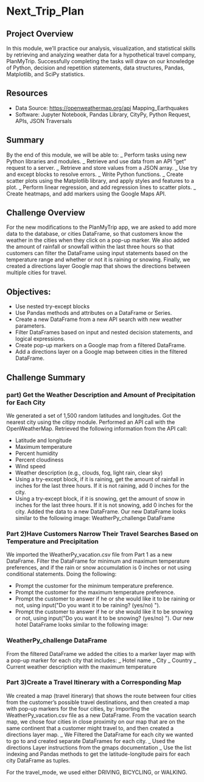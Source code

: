 # Next_Trip_Plan

## Project Overview
In this module, we’ll practice our analysis, visualization, and statistical skills by retrieving and analyzing weather data for a hypothetical travel company, PlanMyTrip. Successfully completing the tasks will draw on our knowledge of Python, decision and repetition statements, data structures, Pandas, Matplotlib, and SciPy statistics.
## Resources
-	Data Source: https://openweathermap.org/api
Mapping_Earthquakes
-	Software: Jupyter Notebook, Pandas Library, CityPy, Python Request, APIs, JSON Traversals
## Summary
By the end of this module, we will be able to:
_ Perform tasks using new Python libraries and modules.
_  Retrieve and use data from an API “get” request to a server.
_  Retrieve and store values from a JSON array.
_ Use try and except blocks to resolve errors.
_ Write Python functions.
_ Create scatter plots using the Matplotlib library, and apply styles and features to a plot.
_ Perform linear regression, and add regression lines to scatter plots.
_ Create heatmaps, and add markers using the Google Maps API.
## Challenge Overview
For the new modifications to the PlanMyTrip app, we are asked to add more data to the database, or cities DataFrame, so that customers know the weather in the cities when they click on a pop-up marker. We also added the amount of rainfall or snowfall within the last three hours so that customers can filter the DataFrame using input statements based on the temperature range and whether or not it is raining or snowing. Finally, we created a directions layer Google map that shows the directions between multiple cities for travel.
## Objectives:
-	Use nested try-except blocks
-	Use Pandas methods and attributes on a DataFrame or Series.
-	Create a new DataFrame from a new API search with new weather parameters.
-	Filter DataFrames based on input and nested decision statements, and logical expressions.
-	Create pop-up markers on a Google map from a filtered DataFrame.
-	Add a directions layer on a Google map between cities in the filtered DataFrame.
## Challenge Summary
### part) Get the Weather Description and Amount of Precipitation for Each City
We generated a set of 1,500 random latitudes and longitudes.
Got the nearest city using the citipy module.
Performed an API call with the OpenWeatherMap.
Retrieved the following information from the API call:
-	Latitude and longitude
-	Maximum temperature
-	Percent humidity
-	Percent cloudiness
-	Wind speed
-	Weather description (e.g., clouds, fog, light rain, clear sky)
-	Using a try-except block, if it is raining, get the amount of rainfall in inches for the last three hours. If it is not raining, add 0 inches for the city.
-	Using a try-except block, if it is snowing, get the amount of snow in inches for the last three hours. If it is not snowing, add 0 inches for the city. Added the data to a new DataFrame.
Our new DataFrame looks similar to the following image:
WeatherPy_challenge DataFrame
### Part 2)Have Customers Narrow Their Travel Searches Based on Temperature and Precipitation
We imported the WeatherPy_vacation.csv file from Part 1 as a new DataFrame. Filter the DataFrame for minimum and maximum temperature preferences, and if the rain or snow accumulation is 0 inches or not using conditional statements. Doing the following:
-	Prompt the customer for the minimum temperature preference.
-	Prompt the customer for the maximum temperature preference.
-	Prompt the customer to answer if he or she would like it to be raining or not, using input("Do you want it to be raining? (yes/no) ").
-	Prompt the customer to answer if he or she would like it to be snowing or not, using input("Do you want it to be snowing? (yes/no) ").
Our new hotel DataFrame looks similar to the following image:
### WeatherPy_challenge DataFrame

From the filtered DataFrame we added the cities to a marker layer map with a pop-up marker for each city that includes:
_ Hotel name
_ City
_ Country
_ Current weather description with the maximum temperature

### Part 3)Create a Travel Itinerary with a Corresponding Map
We created a map (travel itinerary) that shows the route between four cities from the customer’s possible travel destinations, and then created a map with pop-up markers for the four cities, by:
Importing the WeatherPy_vacation.csv file as a new DataFrame. From the vacation search map, we chose four cities in close proximity on our map that are on the same continent that a customer might travel to, and then created a directions layer map.
_ We Filtered the DataFrame for each city we wanted to go to and created separate DataFrames for each city.
_ Used the directions Layer instructions from the gmaps documentation
_ Use the list indexing and Pandas methods to get the latitude-longitude pairs for each city DataFrame as tuples.

For the travel_mode, we used either DRIVING, BICYCLING, or WALKING.
